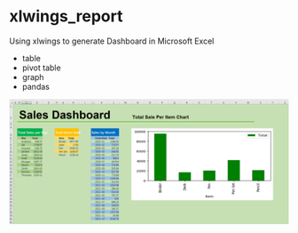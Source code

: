 # xlwings_report

Using xlwings to generate Dashboard in Microsoft Excel
- table
- pivot table
- graph
- pandas

![](https://github.com/Rogerlaulau/generate-Excel-Dashboard/blob/main/excel%20result.png)
